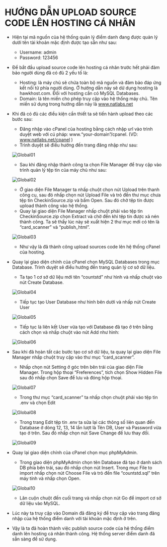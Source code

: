 # HƯỚNG DẪN UPLOAD SOURCE CODE LÊN HOSTING CÁ NHÂN

- Hiện tại mã nguồn của hệ thống quản lý điểm danh đang được quản lý dưới tên tài khoản mặc định được tạo sẵn như sau:
  - Username: admin
  - Password: 123456
- Để bắt đầu upload source code lên hosting cá nhân trước hết phải đảm bảo người dùng đã có đủ 2 yếu tố là:
  - Hosting: là máy chủ sẽ chứa toàn bộ mã nguồn và đảm bảo đáp ứng kết nối từ phía người dùng. Ở hướng dẫn này sẽ dử dụng hosting là hawkhost.com. Đối với hosting cần có MySQL Databases.
  - Domain: là tên miền cho phép truy cập vào hệ thống máy chủ. Tên miền sử dụng trong hướng dẫn này là www.natlabs.net
- Khi đã có đủ các điều kiện cần thiết ta sẽ tiến hành upload theo các bước sau:
  - Đăng nhập vào cPanel của hosting bằng cách nhập url vào trình duyệt web với cú pháp: www.“your-domain”/cpanel. (VD: www.natlabs.net/cpanel )
  - Trình duyệt sẽ điều hướng đến trang đăng nhập như sau:

  ![Global01](pictures/global01.png)

  - Sau khi đăng nhập thành công ta chọn File Manager để truy cập vào trình quản lý tệp tin của máy chủ như sau:
  
  ![Global02](pictures/global02.png)

  - Ở giao diện File Manager ta nhấp chuột chọn nút Upload trên thanh công cụ, sau đó nhấp chọn nút Upload File và trỏ đến thư mục chưa tệp tin CheckinSource.zip và bấm Open. Sau đó chờ tệp tin được upload thành công vào hệ thống.
  - Quay lại giao diện File Manager nhấp chuột phải vào tệp tin CheckinSource.zip chọn Extract và chờ đến khi tệp tin được xả nén thành công. Ta sẽ thấy lúc này sẽ xuất hiện 2 thư mục mới có tên là “card_scanner” và “publish_html”. 
  
  ![Global03](pictures/global03.png)

  - Như vậy là đã thành công upload sources code lên hệ thống cPanel của hosting.
- Quay lại giao diện chính của cPanel chọn MySQL Databases trong mục Database. Trình duyệt sẽ điều hướng đến trang quản lý cơ sở dữ liệu. 
  - Ta tạo 1 cơ sở dữ liệu mới tên “countstd” như hình và nhấp chuột vào nút Create Database.
  
  ![Global04](pictures/global04.png)

  - Tiếp tục tạo User Database như hình bên dưới và nhấp nút Create User
  
  ![Global05](pictures/global05.png)

  - Tiếp tục là liên kết User vừa tạo với Database đã tạo ở trên bằng cách chọn và nhấp chuột vào nút Add như hình:
  
  ![Global06](pictures/global06.png)

- Sau khi đã hoàn tất các bước tạo cơ sở dữ liệu, ta quay lại giao diện File Manager nhấp chuột truy cập vào thư mục “card_scanner”. 
  - Nhấp chọn nút Setting ở góc trên bên trái của giao diện File Manager. Trong hộp thoại “Freferences”, tích chọn Show Hidden File sau đó nhấp chọn Save để lưu và đóng hộp thoại.
  
  ![Global07](pictures/global07.png)

  - Trong thư mục “card_scanner” ta nhấp chọn chuột phải vào tệp tin .env và chọn Edit
  
  ![Global08](pictures/global08.png)

  - Trong trang Edit tệp tin .env ta sửa lại các thông số liên quan đến Database ở dòng 12, 13, 14 lần lượt là Tên DB, User và Password vừa tạo ở trên. Sau đó nhấp chọn nút Save Change để lưu thay đổi.
  
  ![Global09](pictures/global09.png)

- Quay lại giao diện chính của cPanel chọn mục phpMyAdmin. 
  - Trong giao diện phpMyAdmin chọn tên Database đã tạo ở danh sách DB phía bên trái, sau đó nhấp chọn nút Insert. Trong mục File to import nhấp chọn nút Choose File và trỏ đến file “countstd.sql” trên máy tính và nhấp chọn Open. 
  
  ![Global10](pictures/global10.png)

  - Lăn cuộn chuột đến cuối trang và nhấp chọn nút Go để import cơ sở dữ liệu vào MySQL.
- Lúc này ta truy cập vào Domain đã đăng ký để truy cập vào trang đăng nhập của hệ thống điểm danh với tài khoản mặc định ở trên.
- Vậy là ta đã hoàn thành việc publish source code của hệ thống điểm danh lên hosting cá nhân thành công. Hệ thống server điểm danh đã sẵn sàng để sử dụng.
